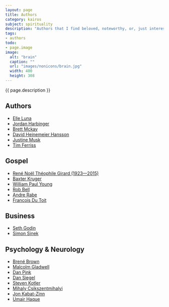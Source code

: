 ```yaml
---
layout: page
title: Authors
category: kairos
subject: spirituality
description: "Authors that I find beloved, noteworthy, or, just interesting."
tags:
- authors
todo:
- page.image
image:
  alt: "brain"
  caption: ""
  url: "images/nonicons/brain.jpg"
  width: 400
  height: 308
---
```


{{ page.description }}

Authors
-----
- [Elle Luna](https://twitter.com/elleluna)
- [Jordan Harbinger](http://theartofcharm.com/jordan-harbinger/)
- [Brett Mckay](https://twitter.com/brettmckay)
- [David Heinemeier Hansson](https://twitter.com/dhh)
- [Justine Musk](https://twitter.com/justinemusk)
- [Tim Ferriss](https://twitter.com/tferriss)

Gospel
-----
- [René Noël Théophile Girard (1923—2015)](http://www.iep.utm.edu/girard/)
- [Baxter Kruger](http://perichoresis.org/)
- [William Paul Young](https://www.facebook.com/TheShackOfficial "on Facebook")
- [Rob Bell](https://robbell.com/)
- [Andre Rabe](https://mobile.twitter.com/AndreRabe1)
- [Francois Du Toit](https://mobile.twitter.com/francoislydia)

Business
-----
- [Seth Godin](http://sethgodin.typepad.com/)
- [Simon Sinek](https://www.startwithwhy.com/About)

Psychology & Neurology
-----
- [Brené Brown](http://brenebrown.com/)
- [Malcolm Gladwell](https://mobile.twitter.com/Gladwell)
- [Dan Pink](https://mobile.twitter.com/danielpink)
- [Dan Siegel](http://www.drdansiegel.com/)
- [Steven Kotler](https://mobile.twitter.com/steven_kotler)
- [Mihaly Csikszentmihalyi](https://amazon.com/e/e/B000AQ1KVM/)
- [Jon Kabat-Zinn](http://www.mindfulnesscds.com/pages/about-the-author)
- [Umair Haque](https://umairhaque.com/)
